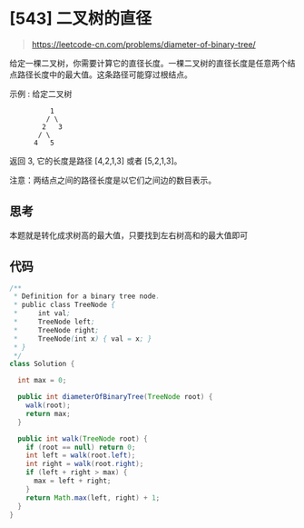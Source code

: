 # [543] 二叉树的直径

> https://leetcode-cn.com/problems/diameter-of-binary-tree/

给定一棵二叉树，你需要计算它的直径长度。一棵二叉树的直径长度是任意两个结点路径长度中的最大值。这条路径可能穿过根结点。

示例 :
给定二叉树

```
          1
         / \
        2   3
       / \
      4   5
```

返回 3, 它的长度是路径 [4,2,1,3] 或者 [5,2,1,3]。

注意：两结点之间的路径长度是以它们之间边的数目表示。

## 思考

本题就是转化成求树高的最大值，只要找到左右树高和的最大值即可

## 代码

```java
/**
 * Definition for a binary tree node.
 * public class TreeNode {
 *     int val;
 *     TreeNode left;
 *     TreeNode right;
 *     TreeNode(int x) { val = x; }
 * }
 */
class Solution {

  int max = 0;

  public int diameterOfBinaryTree(TreeNode root) {
    walk(root);
    return max;
  }

  public int walk(TreeNode root) {
    if (root == null) return 0;
    int left = walk(root.left);
    int right = walk(root.right);
    if (left + right > max) {
      max = left + right;
    }
    return Math.max(left, right) + 1;
  }
}

```
